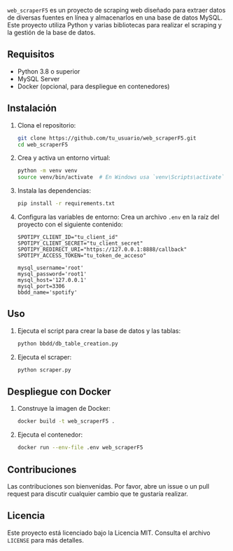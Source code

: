 `web_scraperF5` es un proyecto de scraping web diseñado para extraer datos de diversas fuentes en línea y almacenarlos en una base de datos MySQL. Este proyecto utiliza Python y varias bibliotecas para realizar el scraping y la gestión de la base de datos.

## Requisitos
- Python 3.8 o superior
- MySQL Server
- Docker (opcional, para despliegue en contenedores)

## Instalación
1. Clona el repositorio:
    ```sh
    git clone https://github.com/tu_usuario/web_scraperF5.git
    cd web_scraperF5
    ```

2. Crea y activa un entorno virtual:
    ```sh
    python -m venv venv
    source venv/bin/activate  # En Windows usa `venv\Scripts\activate`
    ```

3. Instala las dependencias:
    ```sh
    pip install -r requirements.txt
    ```

4. Configura las variables de entorno:
    Crea un archivo `.env` en la raíz del proyecto con el siguiente contenido:
    ```env
    SPOTIPY_CLIENT_ID="tu_client_id"
    SPOTIPY_CLIENT_SECRET="tu_client_secret"
    SPOTIPY_REDIRECT_URI="https://127.0.0.1:8888/callback"
    SPOTIPY_ACCESS_TOKEN="tu_token_de_acceso"

    mysql_username='root'
    mysql_password='root1'
    mysql_host='127.0.0.1'
    mysql_port=3306
    bbdd_name='spotify'
    ```

## Uso
1. Ejecuta el script para crear la base de datos y las tablas:
    ```sh
    python bbdd/db_table_creation.py
    ```

2. Ejecuta el scraper:
    ```sh
    python scraper.py
    ```

## Despliegue con Docker
1. Construye la imagen de Docker:
    ```sh
    docker build -t web_scraperF5 .
    ```

2. Ejecuta el contenedor:
    ```sh
    docker run --env-file .env web_scraperF5
    ```

## Contribuciones
Las contribuciones son bienvenidas. Por favor, abre un issue o un pull request para discutir cualquier cambio que te gustaría realizar.

## Licencia
Este proyecto está licenciado bajo la Licencia MIT. Consulta el archivo `LICENSE` para más detalles.
